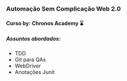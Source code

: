 ### **Automação Sem Complicação Web 2.0**

#### **Curso by: Chronos Academy** :hourglass:



##### **Assuntos abordados**:

- TDD
- Git para QAs
- WebDriver
- Anotações Junit

